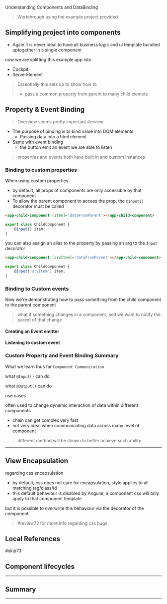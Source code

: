 Understanding Components and DataBinding

> Workthrough using the example project provided

## Simplifying project into components
- Again it is never ideal to have all business logic and ui template bundled uptogether in a single component

now we are splitting this example app into
- Cockpit
- ServerElement

> Essentially this sets up to show how to
> - pass a common property from parent to many child elemets 

## Property & Event Binding
> Overview seems pretty important #review
- The purpose of binding is to bind value into DOM elements
	- Passing data into a html element
- Same with event binding
	- the button emit an event we are able to listen
 
> properties and events both have built in and custom instances

### Binding to custom properties
When using custom properties
- by default, all props of components are only accessible by that component
- To allow the parent component to access the prop, the `@Input()` decorator must be called
```html
<app-child-component [item]='dataFromParent'></app-child-component>
```
```js
export class ChildComponent {
	@Input() item;
}
```
you can also assign an alias to the property by passing an arg to the `Input` decorator
```html
<app-child-component [srvItem]='dataFromParent'></app-child-component>
```
```js
export class ChildComponent {
	@Input('srvItem') item;
}
```

### Binding to Custom events
Now we're demonstrating how to pass something from the child component to the parent component

> what if something changes in a component, and we want to notify the parent of that change

#### Creating an Event emitter

#### Listening to custom event

### Custom Property and Event Binding Summary
What we learn thus far `Component Communication`

what `@Input()` can do

what `@Output()` can do

use cases

often used to change dynamic interaction of data within different components
- chain can get complex very fast
- not very ideal when communicating data across many level of component
> different method will be shown to better achieve such ability

---
## View Encapsulation
regarding css encapsulation
- by default, css does not care for encapsulation, style applies to all matching tag/class/id
- this default behaviour is disabled by Angular, a component css will only apply to that component template

but it is possible to overwrite this behaviour via the decorator of the component
> #review72 for more info regarding css bugs

## Local References

#skip73


## Component lifecycles

---
## Summary



---